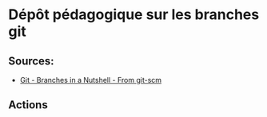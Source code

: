# Dépôt pédagogique sur les branches git

## Sources:

- [Git - Branches in a Nutshell - From git-scm](https://git-scm.com/book/en/v2/Git-Branching-Branches-in-a-Nutshell)


## Actions


